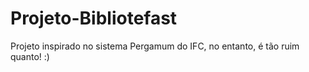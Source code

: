# Projeto-Bibliotefast
Projeto inspirado no sistema Pergamum do IFC, no entanto, é tão ruim quanto! :)
